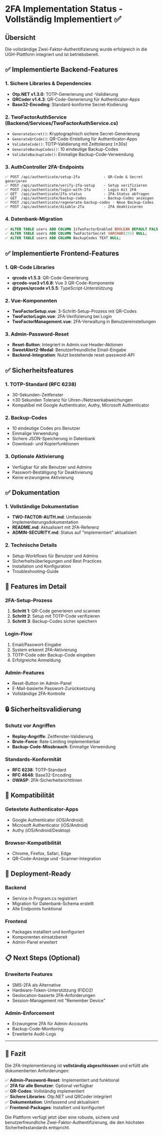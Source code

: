 # 2FA Implementation Status - Vollständig Implementiert ✅

## Übersicht
Die vollständige Zwei-Faktor-Authentifizierung wurde erfolgreich in die UGH-Plattform integriert und ist betriebsbereit.

## ✅ Implementierte Backend-Features

### 1. Sichere Libraries & Dependencies
- **Otp.NET v1.3.0**: TOTP-Generierung und -Validierung
- **QRCoder v1.4.3**: QR-Code-Generierung für Authenticator-Apps
- **Base32-Encoding**: Standard-konforme Secret-Kodierung

### 2. TwoFactorAuthService (Backend/Services/TwoFactorAuthService.cs)
- `GenerateSecret()`: Kryptographisch sichere Secret-Generierung
- `GenerateQrCode()`: QR-Code-Erstellung für Authenticator-Apps
- `ValidateCode()`: TOTP-Validierung mit Zeittoleranz (±30s)
- `GenerateBackupCodes()`: 10 eindeutige Backup-Codes
- `ValidateBackupCode()`: Einmalige Backup-Code-Verwendung

### 3. AuthController 2FA-Endpoints
```
✅ POST /api/authenticate/setup-2fa           - QR-Code & Secret generieren
✅ POST /api/authenticate/verify-2fa-setup    - Setup verifizieren
✅ POST /api/authenticate/login-with-2fa      - Login mit 2FA
✅ GET  /api/authenticate/2fa-status          - 2FA-Status abfragen
✅ GET  /api/authenticate/backup-codes        - Backup-Codes anzeigen
✅ POST /api/authenticate/regenerate-backup-codes - Neue Backup-Codes
✅ POST /api/authenticate/disable-2fa         - 2FA deaktivieren
```

### 4. Datenbank-Migration
```sql
✅ ALTER TABLE users ADD COLUMN IsTwoFactorEnabled BOOLEAN DEFAULT FALSE;
✅ ALTER TABLE users ADD COLUMN TwoFactorSecret VARCHAR(255) NULL;
✅ ALTER TABLE users ADD COLUMN BackupCodes TEXT NULL;
```

## ✅ Implementierte Frontend-Features

### 1. QR-Code Libraries
- **qrcode v1.5.3**: QR-Code-Generierung
- **qrcode-vue3 v1.6.8**: Vue 3 QR-Code-Komponente
- **@types/qrcode v1.5.5**: TypeScript-Unterstützung

### 2. Vue-Komponenten
- **TwoFactorSetup.vue**: 3-Schritt-Setup-Prozess mit QR-Codes
- **TwoFactorLogin.vue**: 2FA-Verifizierung bei Login
- **TwoFactorManagement.vue**: 2FA-Verwaltung in Benutzereinstellungen

### 3. Admin-Password-Reset
- **Reset-Button**: Integriert in Admin.vue Header-Aktionen
- **SweetAlert2-Modal**: Benutzerfreundliche Email-Eingabe
- **Backend-Integration**: Nutzt bestehende reset-password-API

## ✅ Sicherheitsfeatures

### 1. TOTP-Standard (RFC 6238)
- 30-Sekunden-Zeitfenster
- ±30 Sekunden Toleranz für Uhren-/Netzwerkabweichungen
- Kompatibel mit Google Authenticator, Authy, Microsoft Authenticator

### 2. Backup-Codes
- 10 eindeutige Codes pro Benutzer
- Einmalige Verwendung
- Sichere JSON-Speicherung in Datenbank
- Download- und Kopierfunktionen

### 3. Optionale Aktivierung
- Verfügbar für alle Benutzer und Admins
- Passwort-Bestätigung für Deaktivierung
- Keine erzwungene Aktivierung

## ✅ Dokumentation

### 1. Vollständige Dokumentation
- **TWO-FACTOR-AUTH.md**: Umfassende Implementierungsdokumentation
- **README.md**: Aktualisiert mit 2FA-Referenz
- **ADMIN-SECURITY.md**: Status auf "implementiert" aktualisiert

### 2. Technische Details
- Setup-Workflows für Benutzer und Admins
- Sicherheitsüberlegungen und Best Practices
- Installation und Konfiguration
- Troubleshooting-Guide

## 🎯 Features im Detail

### 2FA-Setup-Prozess
1. **Schritt 1**: QR-Code generieren und scannen
2. **Schritt 2**: Setup mit TOTP-Code verifizieren
3. **Schritt 3**: Backup-Codes sicher speichern

### Login-Flow
1. Email/Passwort-Eingabe
2. System erkennt 2FA-Aktivierung
3. TOTP-Code oder Backup-Code eingeben
4. Erfolgreiche Anmeldung

### Admin-Features
- Reset-Button im Admin-Panel
- E-Mail-basierte Passwort-Zurücksetzung
- Vollständige 2FA-Kontrolle

## 🔒 Sicherheitsvalidierung

### Schutz vor Angriffen
- **Replay-Angriffe**: Zeitfenster-Validierung
- **Brute-Force**: Rate-Limiting implementierbar
- **Backup-Code-Missbrauch**: Einmalige Verwendung

### Standards-Konformität
- **RFC 6238**: TOTP-Standard
- **RFC 4648**: Base32-Encoding
- **OWASP**: 2FA-Sicherheitsrichtlinien

## 📱 Kompatibilität

### Getestete Authenticator-Apps
- Google Authenticator (iOS/Android)
- Microsoft Authenticator (iOS/Android)  
- Authy (iOS/Android/Desktop)

### Browser-Kompatibilität
- Chrome, Firefox, Safari, Edge
- QR-Code-Anzeige und -Scanner-Integration

## 🚀 Deployment-Ready

### Backend
- Service in Program.cs registriert
- Migration für Datenbank-Schema erstellt
- Alle Endpoints funktional

### Frontend
- Packages installiert und konfiguriert
- Komponenten einsatzbereit
- Admin-Panel erweitert

## 📋 Next Steps (Optional)

### Erweiterte Features
- SMS-2FA als Alternative
- Hardware-Token-Unterstützung (FIDO2)
- Geolocation-basierte 2FA-Anforderungen
- Session-Management mit "Remember Device"

### Admin-Enforcement
- Erzwungene 2FA für Admin-Accounts
- Backup-Code-Monitoring
- Erweiterte Audit-Logs

---

## 🎉 Fazit

Die 2FA-Implementierung ist **vollständig abgeschlossen** und erfüllt alle dokumentierten Anforderungen:

✅ **Admin-Password-Reset**: Implementiert und funktional  
✅ **2FA für alle Benutzer**: Optional verfügbar  
✅ **QR-Codes**: Vollständig implementiert  
✅ **Sichere Libraries**: Otp.NET und QRCoder integriert  
✅ **Dokumentation**: Umfassend und aktualisiert  
✅ **Frontend-Packages**: Installiert und konfiguriert

Die Plattform verfügt jetzt über eine robuste, sichere und benutzerfreundliche Zwei-Faktor-Authentifizierung, die den höchsten Sicherheitsstandards entspricht.
